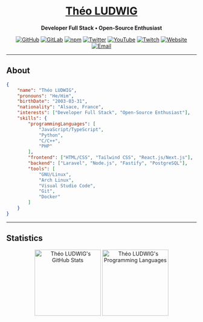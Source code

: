 <h1 align="center"><a href="https://theoludwig.fr/">Théo LUDWIG</a></h1>

<p align="center">
    <strong>Developer Full Stack • Open-Source Enthusiast</strong>
</p>

<p align="center">
    <a href="https://github.com/theoludwig"><img alt="GitHub" src="https://img.shields.io/badge/-GitHub-5A5A5A?style=flat&labelColor=5A5A5A&logo=github&logoColor=white"/></a>
    <a href="https://gitlab.com/theoludwig"><img alt="GitLab" src="https://img.shields.io/badge/-GitLab-303030?style=flat&labelColor=303030&logo=gitlab&logoColor=white"/></a>
    <a href="https://www.npmjs.com/~theoludwig"><img alt="npm" src="https://img.shields.io/badge/-npm-c4302b?style=flat&labelColor=c4302b&logo=npm&logoColor=white"/></a>
    <a href="https://twitter.com/theoludwig_"><img alt="Twitter" src="https://img.shields.io/badge/-Twitter-1ca0f1?style=flat&labelColor=1ca0f1&logo=x&logoColor=white"/></a>
    <a href="https://www.youtube.com/@theo_ludwig"><img alt="YouTube" src="https://img.shields.io/badge/-YouTube-c4302b?style=flat&labelColor=c4302b&logo=youtube&logoColor=white"/></a>
    <a href="https://www.twitch.tv/theoludwig"><img alt="Twitch" src="https://img.shields.io/badge/-Twitch-9147FF?style=flat&labelColor=9147FF&logo=twitch&logoColor=white"/></a>
    <a href="https://theoludwig.fr/"><img alt="Website" src="https://img.shields.io/badge/-Website-181818?style=flat&labelColor=181818&logo=Google-Chrome&logoColor=white"/></a>
    <a href="mailto:contact@theoludwig.fr"><img alt="Email" src="https://img.shields.io/badge/-contact@theoludwig.fr-2F7EBE?style=flat&labelColor=2F7EBE&logo=minutemailer&logoColor=white"/></a>
</p>

<hr />

## About

```json
{
    "name": "Théo LUDWIG",
    "pronouns": "He/Him",
    "birthDate": "2003-03-31",
    "nationality": "Alsace, France",
    "interests": ["Developer Full Stack", "Open-Source Enthusiast"],
    "skills": {
        "programmingLanguages": [
            "JavaScript/TypeScript",
            "Python",
            "C/C++",
            "PHP"
        ],
        "frontend": ["HTML/CSS", "Tailwind CSS", "React.js/Next.js"],
        "backend": ["Laravel", "Node.js", "Fastify", "PostgreSQL"],
        "tools": [
            "GNU/Linux",
            "Arch Linux",
            "Visual Studio Code",
            "Git",
            "Docker"
        ]
    }
}
```

<hr />

## Statistics

<p align=center>
    <img height=175 align="center" src="https://github-readme-stats.vercel.app/api?username=theoludwig&show_icons=true&theme=dark" alt="Théo LUDWIG's GitHub Stats" />
    <img height=175 align="center" src="https://github-readme-stats.vercel.app/api/top-langs/?username=theoludwig&hide=html,css,javascript&langs_count=8&layout=compact&theme=dark" alt="Théo LUDWIG's Programming Languages" />
</p>
